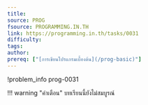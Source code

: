 ```yaml
---
title: 
source: PROG
fsource: PROGRAMMING.IN.TH
link: https://programming.in.th/tasks/0031
difficulty: 
tags: 
author: 
prereq: ["[การเขียนโปรแกรมเบื้องต้น](/prog-basic)"]
---
```


!problem_info prog-0031

!!! warning "คำเตือน"
    บทเรียนนี้ยังไม่สมบูรณ์
